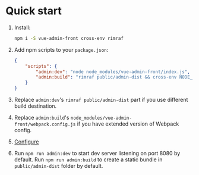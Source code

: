 # Quick start

1. Install:
    
    ```bash
    npm i -S vue-admin-front cross-env rimraf
    ```

2. Add npm scripts to your `package.json`:

    ```json
    {
        "scripts": {
            "admin:dev": "node node_modules/vue-admin-front/index.js",
            "admin:build": "rimraf public/admin-dist && cross-env NODE_ENV=production webpack --config node_modules/vue-admin-front/webpack.config.js --progress --hide-modules"
        }
    }
    ```

3. Replace `admin:dev`'s `rimraf public/admin-dist` part if you use different build destination.

4. Replace `admin:build`'s `node_modules/vue-admin-front/webpack.config.js` if you have extended version of Webpack config.

5. [Configure](configuration.md)

6. Run `npm run admin:dev` to start dev server listening on port 8080 by default.
Run `npm run admin:build` to create a static bundle in `public/admin-dist` folder by default.